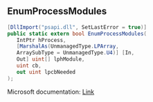 ## EnumProcessModules

```csharp
[DllImport("psapi.dll", SetLastError = true)]
public static extern bool EnumProcessModules(
   IntPtr hProcess,
   [MarshalAs(UnmanagedType.LPArray,
   ArraySubType = UnmanagedType.U4)] [In,
   Out] uint[] lphModule,
   uint cb,
   out uint lpcbNeeded
);
```

Microsoft documentation: [Link](https://docs.microsoft.com/en-us/windows/win32/api/psapi/nf-psapi-enumprocessmodules)

